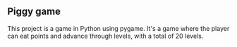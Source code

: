 ## Piggy game
This project is a game in Python using pygame. It's a game where the player can eat points and advance through levels, with a total of 20 levels.
